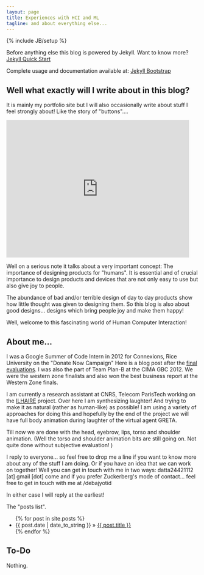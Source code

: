 ```yaml
---
layout: page
title: Experiences with HCI and ML
tagline: and about everything else...
---
```

{% include JB/setup %}

Before anything else this blog is powered by Jekyll. Want to know more?  [Jekyll Quick Start](http://jekyllbootstrap.com/usage/jekyll-quick-start.html)

Complete usage and documentation available at: [Jekyll Bootstrap](http://jekyllbootstrap.com)

## Well what exactly will I write about in this blog?

It is mainly my portfolio site but I will also occasionally write about stuff I feel strongly about! Like the story of "buttons"....

<iframe width="480" height="360" src="http://www.youtube.com/embed/X5WXaUQtPRs" frameborder="0"> </iframe>  

Well on a serious note it talks about a very important concept: The importance of designing products for "humans". It is essential and of crucial importance to design products
and devices that are not only easy to use but also give joy to people.

The abundance of bad and/or terrible design of day to day products show how little thought was given to designing them.
So this blog is also about good designs... designs which bring people joy and make them happy!

Well, welcome to this fascinating world of Human Computer Interaction!


## About me...

I was a Google Summer of Code Intern in 2012 for Connexions, Rice University on the "Donate Now Campaign" Here is a blog post after the [final evaluations](http://blog.cnx.org/2012/08/google-summer-of-code-2012-comes-to.html).
I was also the part of Team Plan-B at the CIMA GBC 2012. We were the western zone finalists and also won the best business report at the Western Zone finals. 

I am currently a research assistant at CNRS, Telecom ParisTech working on the [ILHAIRE](http://ilhaire.eu) project. Over here I am synthesizing laughter!
And trying to make it as natural (rather as human-like) as possible! I am using a variety of approaches for doing this and hopefully by the end of the project we
will have full body animation during laughter of the virtual agent GRETA.

Till now we are done with the head, eyebrow, lips, torso and shoulder animation. (Well the torso and shoulder animation bits are still going on. Not quite done without subjective evaluation! )
    

I reply to everyone... so feel free to drop me a line if you want to know more about any of the stuff I am doing. Or if you have an idea that we can work on together!
Well you can get in touch with me in two ways:
    datta24421112 [at] gmail [dot] come
    and if you prefer Zuckerberg's mode of contact... feel free to get in touch with me at /debajyotid
    
In either case I will reply at the earliest!

The "posts list".

<ul class="posts">
  {% for post in site.posts %}
    <li><span>{{ post.date | date_to_string }}</span> &raquo; <a href="{{ BASE_PATH }}{{ post.url }}">{{ post.title }}</a></li>
  {% endfor %}
</ul>

## To-Do

Nothing.

